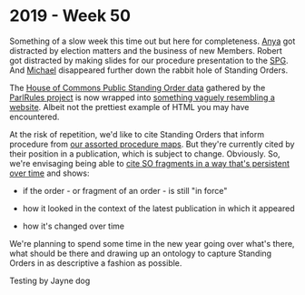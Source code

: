 # 2019 - Week 50

Something of a slow week this time out but here for completeness. [Anya](https://twitter.com/bitten_) got distracted by election matters and the business of new Members. Robert got distracted by making slides for our procedure presentation to the [SPG](http://www.studyofparliament.org.uk/). And [Michael](https://twitter.com/fantasticlife) disappeared further down the rabbit hole of Standing Orders.

The [House of Commons Public Standing Order data](https://parlrulesdata.org/versions_ukhcso.html) gathered by the [ParlRules project](https://parlrulesdata.org/about.html) is now wrapped into [something vaguely resembling a website](http://standing-orders.herokuapp.com/). Albeit not the prettiest example of HTML you may have encountered.

At the risk of repetition, we'd like to cite Standing Orders that inform procedure from [our assorted procedure maps](https://ukparliament.github.io/ontologies/procedure/procedure-ontology.html#flowcharts). But they're currently cited by their position in a publication, which is subject to change. Obviously. So, we're envisaging being able to [cite SO fragments in a way that's persistent over time](http://standing-orders.herokuapp.com/standing-order-fragments/1137) and shows:

* if the order - or fragment of an order - is still "in force"

* how it looked in the context of the latest publication in which it appeared

* how it's changed over time

We're planning to spend some time in the new year going over what's there, what should be there and drawing up an ontology to capture Standing Orders in as descriptive a fashion as possible.

Testing by Jayne dog